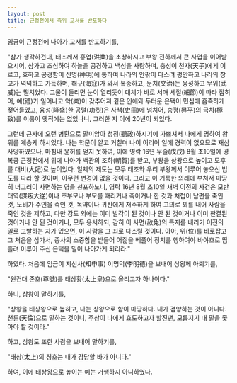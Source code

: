 ```yaml
---
layout: post
title: 근정전에서 즉위 교서를 반포하다
---
```


임금이 근정전에 나아가 교서를 반포하기를,

"삼가 생각하건대, 태조께서 홍업(洪業)을 초창하시고 부왕 전하께서 큰 사업을 이어받으시어, 삼가고 조심하여 하늘을 공경하고 백성을 사랑하며, 충성이 천자(天子)에게 이르고, 효하고 공경함이 신명(神明)에 통하여 나라의 안팎이 다스려 평안하고 나라의 창고가 넉넉하고 가득하며, 해구(海寇)가 와서 복종하고, 문치(文治)는 융성하고 무위(武威)는 떨치었다. 그물이 들리면 눈이 열리듯이 대체가 바로 서매 세절(細節)이 따라 잡히어, 예(禮)가 일어나고 악(樂)이 갖추어져 깊은 인애와 두터운 은택이 민심에 흡족하게 젖어들었고, 융성(隆盛)한 공렬(功烈)은 사책(史冊)에 넘치어, 승평(昇平)의 극치(極致)를 이룸이 옛적에는 없었나니, 그러한 지 이에 20년이 되었다.

그런데 근자에 오랜 병환으로 말미암아 청정(聽政)하시기에 가쁘셔서 나에게 명하여 왕위를 계승케 하시었다. 나는 학문이 얕고 거칠며 나이 어리어 일에 경력이 없으므로 재삼 사양하였으나, 마침내 윤허를 얻지 못하여, 이에 영락 16년 무술(戊戌) 8월 초10일에 경복궁 근정전에서 위에 나아가 백관의 조하(朝賀)를 받고, 부왕을 상왕으로 높이고 모후를 대비(大妃)로 높이었다. 일체의 제도는 모두 태조와 우리 부왕께서 이루어 놓으신 법도를 따라 할 것이며, 아무런 변경이 없을 것이다. 그리고 이 거룩한 의례에 부쳐서 마땅히 너그러이 사면하는 영을 선포하노니, 영락 16년 8월 초10일 새벽 이전의 사건은 모반 대역(謀叛大逆)이나 조부모나 부모를 때리거나 죽이거나 한 것과 처첩이 남편을 죽인 것, 노비가 주인을 죽인 것, 독약이나 귀신에게 저주하게 하여 고의로 꾀를 내어 사람을 죽인 것을 제하고, 다만 강도 외에는 이미 발각이 된 것이나 안 된 것이거나 이미 판결된 것이거나 안 된 것이거나, 모두 용서하되, 감히 이 사면(赦免)의 특지를 내리기 이전의 일로 고발하는 자가 있으면, 이 사람을 그 죄로 다스릴 것이다. 아아, 위(位)를 바로잡고 그 처음을 삼가서, 종사의 소중함을 받들어 어짊을 베풀어 정치를 행하여야 바야흐로 땀흘려 이루어 주신 은택을 밀어 나아가게 되리라."

하였다. 처음에 임금이 지신사(知申事) 이명덕(李明德)을 보내어 상왕께 아뢰기를,

"원컨대 존호(尊號)를 태상황(太上皇)으로 올리고자 하나이다."

하니, 상왕이 말하기를,

"상왕을 태상왕으로 높히고, 나는 상왕으로 함이 마땅하다. 내가 겸양하는 것이 아니다. 천륜(天倫)으로 말하는 것이니, 주상이 나에게 효도하고자 할진댄, 모름지기 내 말을 좇아야 할 것이라."

하고, 상왕도 또한 사람을 보내어 말하기를,

"태상(太上)의 칭호는 내가 감당할 바가 아니다."

하여, 이에 태상왕으로 높이는 예는 거행하지 아니하였다.